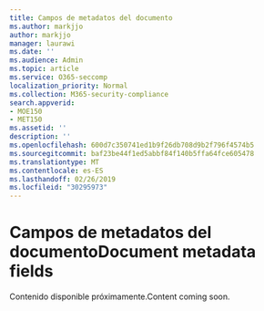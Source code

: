 ```yaml
---
title: Campos de metadatos del documento
ms.author: markjjo
author: markjjo
manager: laurawi
ms.date: ''
ms.audience: Admin
ms.topic: article
ms.service: O365-seccomp
localization_priority: Normal
ms.collection: M365-security-compliance
search.appverid:
- MOE150
- MET150
ms.assetid: ''
description: ''
ms.openlocfilehash: 600d7c350741ed1b9f26db708d9b2f796f4574b5
ms.sourcegitcommit: baf23be44f1ed5abbf84f140b5ffa64fce605478
ms.translationtype: MT
ms.contentlocale: es-ES
ms.lasthandoff: 02/26/2019
ms.locfileid: "30295973"
---
```

# <a name="document-metadata-fields"></a><span data-ttu-id="d45e5-102">Campos de metadatos del documento</span><span class="sxs-lookup"><span data-stu-id="d45e5-102">Document metadata fields</span></span>

<span data-ttu-id="d45e5-103">Contenido disponible próximamente.</span><span class="sxs-lookup"><span data-stu-id="d45e5-103">Content coming soon.</span></span>